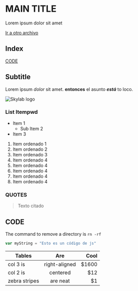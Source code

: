 # MAIN TITLE
Lorem ipsum dolor sit amet

[Ir a otro archivo](apuntesconsola.txt)

## Index

[CODE](##code)

## Subtitle
Lorem ipsum *dolor* sit amet. **entonces** el asunto ***está*** to loco.

![Skylab logo](default.png)

### List Itempwd

* Item 1
    * Sub Item 2
* Item 3

1. Item ordenado 1
2. Item ordenado 2
3. Item ordenado 3
4. Item ordenado 4
4. Item ordenado 4
4. Item ordenado 4
4. Item ordenado 4
4. Item ordenado 4


### QUOTES
> Texto citado

## CODE
The command to remove a directory is `rn -rf`

```js
var myString = "Esto es un código de js"
```


| Tables        | Are           | Cool  |
| ------------- |:-------------:| -----:|
| col 3 is      | right-aligned | $1600 |
| col 2 is      | centered      |   $12 |
| zebra stripes | are neat      |    $1 |
